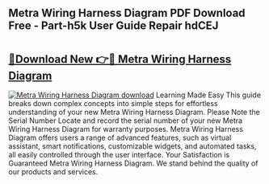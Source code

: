 ## Metra Wiring Harness Diagram PDF Download Free - Part-h5k User Guide Repair hdCEJ

# <h2><a href="http://dftko2.blite.top/?on=Metra+Wiring+Harness+Diagram">🔗Download New 👉🔴 Metra Wiring Harness Diagram</a></h2>

[![Metra Wiring Harness Diagram download](https://i.imgur.com/lujVjoI.png)](http://dftko2.blite.top/?on=Metra+Wiring+Harness+Diagram)
Learning Made Easy This guide breaks down complex concepts into simple steps for effortless understanding of your new Metra Wiring Harness Diagram. Please Note the Serial Number Locate and record the serial number of your new Metra Wiring Harness Diagram for warranty purposes. Metra Wiring Harness Diagram offers users a range of advanced features, such as virtual assistant, smart notifications, customizable widgets, and automated tasks, all easily controlled through the user interface. Your Satisfaction is Guaranteed Metra Wiring Harness Diagram. We stand behind the quality of our products and services.
